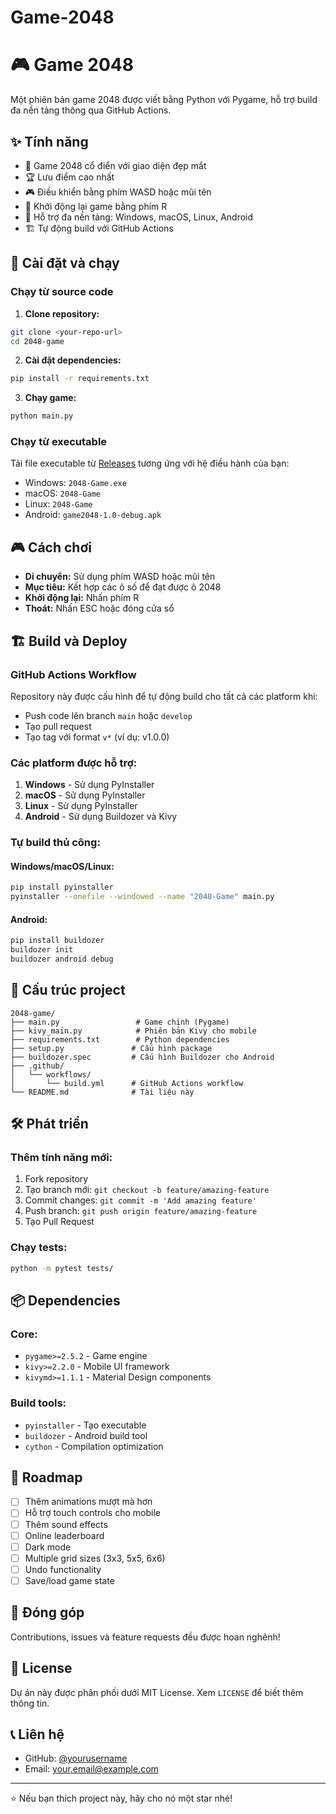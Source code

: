 # Game-2048
# 🎮 Game 2048

Một phiên bản game 2048 được viết bằng Python với Pygame, hỗ trợ build đa nền tảng thông qua GitHub Actions.

## ✨ Tính năng

- 🎯 Game 2048 cổ điển với giao diện đẹp mắt
- 🏆 Lưu điểm cao nhất
- 🎮 Điều khiển bằng phím WASD hoặc mũi tên
- 🔄 Khởi động lại game bằng phím R
- 📱 Hỗ trợ đa nền tảng: Windows, macOS, Linux, Android
- 🏗️ Tự động build với GitHub Actions

## 🚀 Cài đặt và chạy

### Chạy từ source code

1. **Clone repository:**
```bash
git clone <your-repo-url>
cd 2048-game
```

2. **Cài đặt dependencies:**
```bash
pip install -r requirements.txt
```

3. **Chạy game:**
```bash
python main.py
```

### Chạy từ executable

Tải file executable từ [Releases](../../releases) tương ứng với hệ điều hành của bạn:
- Windows: `2048-Game.exe`
- macOS: `2048-Game`
- Linux: `2048-Game`
- Android: `game2048-1.0-debug.apk`

## 🎮 Cách chơi

- **Di chuyển:** Sử dụng phím WASD hoặc mũi tên
- **Mục tiêu:** Kết hợp các ô số để đạt được ô 2048
- **Khởi động lại:** Nhấn phím R
- **Thoát:** Nhấn ESC hoặc đóng cửa sổ

## 🏗️ Build và Deploy

### GitHub Actions Workflow

Repository này được cấu hình để tự động build cho tất cả các platform khi:
- Push code lên branch `main` hoặc `develop`
- Tạo pull request
- Tạo tag với format `v*` (ví dụ: v1.0.0)

### Các platform được hỗ trợ:

1. **Windows** - Sử dụng PyInstaller
2. **macOS** - Sử dụng PyInstaller
3. **Linux** - Sử dụng PyInstaller
4. **Android** - Sử dụng Buildozer và Kivy

### Tự build thủ công:

#### Windows/macOS/Linux:
```bash
pip install pyinstaller
pyinstaller --onefile --windowed --name "2048-Game" main.py
```

#### Android:
```bash
pip install buildozer
buildozer init
buildozer android debug
```

## 📁 Cấu trúc project

```
2048-game/
├── main.py                 # Game chính (Pygame)
├── kivy_main.py            # Phiên bản Kivy cho mobile
├── requirements.txt        # Python dependencies
├── setup.py               # Cấu hình package
├── buildozer.spec         # Cấu hình Buildozer cho Android
├── .github/
│   └── workflows/
│       └── build.yml      # GitHub Actions workflow
└── README.md              # Tài liệu này
```

## 🛠️ Phát triển

### Thêm tính năng mới:
1. Fork repository
2. Tạo branch mới: `git checkout -b feature/amazing-feature`
3. Commit changes: `git commit -m 'Add amazing feature'`
4. Push branch: `git push origin feature/amazing-feature`
5. Tạo Pull Request

### Chạy tests:
```bash
python -m pytest tests/
```

## 📦 Dependencies

### Core:
- `pygame>=2.5.2` - Game engine
- `kivy>=2.2.0` - Mobile UI framework
- `kivymd>=1.1.1` - Material Design components

### Build tools:
- `pyinstaller` - Tạo executable
- `buildozer` - Android build tool
- `cython` - Compilation optimization

## 🎯 Roadmap

- [ ] Thêm animations mượt mà hơn
- [ ] Hỗ trợ touch controls cho mobile
- [ ] Thêm sound effects
- [ ] Online leaderboard
- [ ] Dark mode
- [ ] Multiple grid sizes (3x3, 5x5, 6x6)
- [ ] Undo functionality
- [ ] Save/load game state

## 🤝 Đóng góp

Contributions, issues và feature requests đều được hoan nghênh!

## 📄 License

Dự án này được phân phối dưới MIT License. Xem `LICENSE` để biết thêm thông tin.

## 📞 Liên hệ

- GitHub: [@yourusername](https://github.com/yourusername)
- Email: your.email@example.com

---

⭐ Nếu bạn thích project này, hãy cho nó một star nhé!
